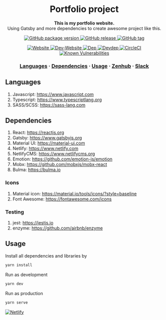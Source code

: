 <h1 align="center">
  Portfolio project
</h1>

<p align="center">
  <strong>This is my portfolio website.</strong><br>
  Using Gatsby and more dependencies to create awesome project like this.
</p>
<p align="center">
  <a href="https://github.com/kamontat/Portfolio">
    <img src="https://img.shields.io/github/package-json/v/kamontat/Portfolio.svg?style=flat-square" alt="GitHub package version" />
  </a>

  <a href="https://github.com/kamontat/Portfolio/releases">
    <img src="https://img.shields.io/github/release/kamontat/Portfolio.svg?style=flat-square" alt="GitHub release" />
  </a>

  <a href="https://github.com/kamontat/Portfolio/tags">
    <img src="https://img.shields.io/github/tag/kamontat/Portfolio.svg?style=flat-square" alt="GitHub tag" />
  </a>
</p>

<p align="center">
  <a href="https://kamontat.space">
    <img src="https://img.shields.io/website-up-down-green-red/https/kamontat.space.svg?label=K.Space&style=flat-square" alt="Website" />
  </a>

  <a href="https://dev.kamontat.space">
    <img src="https://img.shields.io/website-up-down-green-red/https/dev.kamontat.space.svg?label=dev.K.Space&style=flat-square" alt="Dev-Website" />
  </a>

  <a href="https://david-dm.org/kamontat/Portfolio">
    <img src="https://img.shields.io/david/kamontat/Portfolio.svg?style=flat-square" alt="Dep" />
  </a>

  <a href="https://david-dm.org/kamontat/Portfolio?type=dev">
    <img src="https://img.shields.io/david/dev/kamontat/Portfolio.svg?style=flat-square" alt="Devdep" />
  </a>

  <a href="https://circleci.com/gh/kamontat/Portfolio">
    <img src="https://img.shields.io/circleci/project/github/kamontat/Portfolio.svg?style=flat-square" alt="CircleCI" />
  </a>

  <a href="https://snyk.io/test/github/kamontat/Portfolio">
    <img src="https://snyk.io/test/github/kamontat/Portfolio/badge.svg?style=flat-square" alt="Known Vulnerabilities" />
  </a>
</p>

<h3 align="center">
  <a href="#languages">Languages</a>
  <span> · </span>
  <a href="#dependencies">Dependencies</a>
  <span> · </span>
  <a href="#usage">Usage</a>
  <span> · </span>
  <a href="https://app.zenhub.com/workspace/o/kamontat/portfolio">Zenhub</a>
  <span> · </span>
  <a href="https://kcntxwebport.slack.com">Slack</a>
</h3>

## Languages

1. Javascript: https://www.javascript.com
2. Typescript: https://www.typescriptlang.org
3. SASS/SCSS: https://sass-lang.com

## Dependencies

1. React: https://reactjs.org
2. Gatsby: https://www.gatsbyjs.org
3. Material UI: https://material-ui.com
4. Netlify: https://www.netlify.com
5. NetlifyCMS: https://www.netlifycms.org
6. Emotion: https://github.com/emotion-js/emotion
7. Mobx: https://github.com/mobxjs/mobx-react
8. Bulma: https://bulma.io

### Icons

1. Material icon: https://material.io/tools/icons/?style=baseline
2. Font Awesome: https://fontawesome.com/icons

### Testing

1. jest: https://jestjs.io
2. enzyme: https://github.com/airbnb/enzyme

## Usage

Install all dependencies and libraries by

```sh
yarn install
```

Run as development

```sh
yarn dev
```

Run as production

```sh
yarn serve
```

[![Netlify](https://www.netlify.com/img/global/badges/netlify-color-bg.svg)](https://www.kamontat.space)
